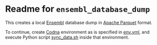 # Readme for `ensembl_database_dump`

This creates a local [Ensembl](https://www.ensembl.org/index.html) database dump in [Apache Parquet](https://parquet.apache.org) format.

To continue, create [Codna](https://docs.conda.io/en/latest/) environment as is specified in [env.yml](env.yml), and execute Python script [sync_data.sh](sync_data.sh) inside that environment.

